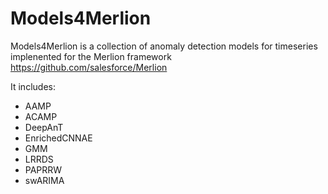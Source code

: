 # Models4Merlion

Models4Merlion is a collection of anomaly detection models for timeseries implenented for the Merlion framework https://github.com/salesforce/Merlion

It includes:
- AAMP
- ACAMP
- DeepAnT
- EnrichedCNNAE
- GMM
- LRRDS
- PAPRRW
- swARIMA
